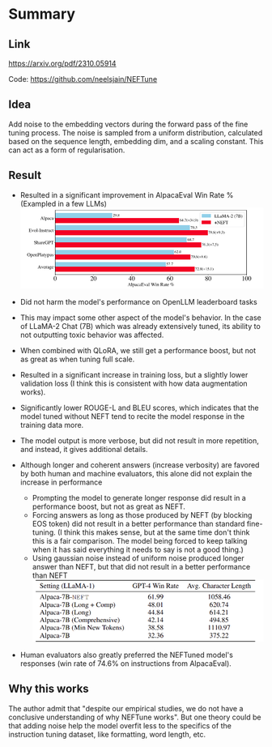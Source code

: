 # Summary

## Link

<https://arxiv.org/pdf/2310.05914>

Code: <https://github.com/neelsjain/NEFTune>

## Idea

Add noise to the embedding vectors during the forward pass of the fine tuning process. The noise is sampled from a uniform distribution, calculated based on the sequence length, embedding dim, and a scaling constant. This can act as a form of regularisation.

## Result

- Resulted in a significant improvement in AlpacaEval Win Rate % (Exampled in a few LLMs)
![result](image.png)
- Did not harm the model's performance on OpenLLM leaderboard tasks
- This may impact some other aspect of the model's behavior. In the case of LLaMA-2 Chat (7B) which was already extensively tuned, its ability to not outputting toxic behavior was affected.
- When combined with QLoRA, we still get a performance boost, but not as great as when tuning full scale.

- Resulted in a significant increase in training loss, but a slightly lower validation loss (I think this is consistent with how data augmentation works).
- Significantly lower ROUGE-L and BLEU scores, which indicates that the model tuned without NEFT tend to recite the model response in the training data more.
- The model output is more verbose, but did not result in more repetition, and instead, it gives additional details.
- Although longer and coherent answers (increase verbosity) are favored by both human and machine evaluators, this alone did not explain the increase in performance
  - Prompting the model to generate longer response did result in a performance boost, but not as great as NEFT.
  - Forcing answers as long as those produced by NEFT (by blocking EOS token) did not result in a better performance than standard fine-tuning. (I think this makes sense, but at the same time don't think this is a fair comparison. The model being forced to keep talking when it has said everything it needs to say is not a good thing.)
  - Using gaussian noise instead of uniform noise produced longer answer than NEFT, but that did not result in a better performance than NEFT
![alt text](image-1.png)
- Human evaluators also greatly preferred the NEFTuned model's responses (win rate of 74.6% on instructions from AlpacaEval).

## Why this works

The author admit that "despite our empirical studies, we do not have a conclusive understanding of why NEFTune works". But one theory could be that adding noise help the model overfit less to the specifics of the instruction tuning dataset, like formatting, word length, etc.

